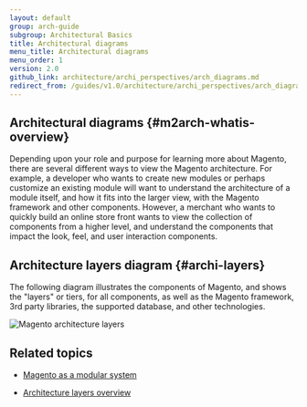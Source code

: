 ```yaml
---
layout: default
group: arch-guide
subgroup: Architectural Basics
title: Architectural diagrams
menu_title: Architectural diagrams
menu_order: 1
version: 2.0
github_link: architecture/archi_perspectives/arch_diagrams.md
redirect_from: /guides/v1.0/architecture/archi_perspectives/arch_diagrams.html
---
```


## Architectural diagrams {#m2arch-whatis-overview}

Depending upon your role and purpose for learning more about Magento, there are several different ways to view the Magento architecture. For example, a developer who wants to create new modules or perhaps customize an existing module will want to understand the architecture of a module itself, and how it fits into the larger view, with the Magento framework and other components. However, a merchant who wants to quickly build an online store front wants to view the collection of components from a higher level, and understand the components that impact the look, feel, and user interaction components.

## Architecture layers diagram {#archi-layers}

The following diagram illustrates the components of Magento, and shows the "layers" or tiers, for all components, as well as the Magento framework, 3rd party libraries, the supported database, and other technologies.

![Magento architecture layers]({{site.baseurl}}common/images/archi_diagrams_layers_alt4.jpg)

## Related topics

* <a href="{{page.baseurl}}architecture/arch_asmodsys.html">Magento as a modular system</a>

* <a href="{{page.baseurl}}architecture/archi_perspectives/ALayers_intro.html">Architecture layers overview</a>
